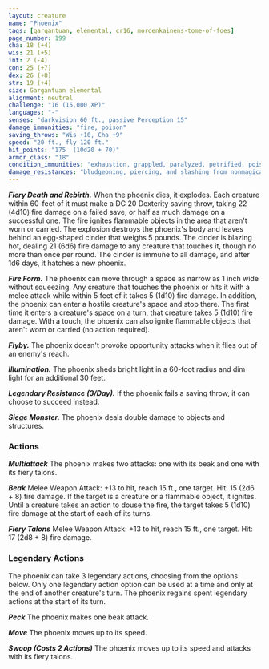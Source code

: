```yaml
---
layout: creature
name: "Phoenix"
tags: [gargantuan, elemental, cr16, mordenkainens-tome-of-foes]
page_number: 199
cha: 18 (+4)
wis: 21 (+5)
int: 2 (-4)
con: 25 (+7)
dex: 26 (+8)
str: 19 (+4)
size: Gargantuan elemental
alignment: neutral
challenge: "16 (15,000 XP)"
languages: "-"
senses: "darkvision 60 ft., passive Perception 15"
damage_immunities: "fire, poison"
saving_throws: "Wis +10, Cha +9"
speed: "20 ft., fly 120 ft."
hit_points: "175  (10d20 + 70)"
armor_class: "18"
condition_immunities: "exhaustion, grappled, paralyzed, petrified, poisoned, prone, restrained, stunned"
damage_resistances: "bludgeoning, piercing, and slashing from nonmagical attacks"
---
```


***Fiery Death and Rebirth.*** When the phoenix dies, it explodes. Each creature within 60-feet of it must make a DC 20 Dexterity saving throw, taking 22 (4d10) fire damage on a failed save, or half as much damage on a successful one. The fire ignites flammable objects in the area that aren't worn or carried.
The explosion destroys the phoenix's body and leaves behind an egg-shaped cinder that weighs 5 pounds. The cinder is blazing hot, dealing 21 (6d6) fire damage to any creature that touches it, though no more than once per round. The cinder is immune to all damage, and after 1d6 days, it hatches a new phoenix.

***Fire Form.*** The phoenix can move through a space as narrow as 1 inch wide without squeezing. Any creature that touches the phoenix or hits it with a melee attack while within 5 feet of it takes 5 (1d10) fire damage. In addition, the phoenix can enter a hostile creature's space and stop there. The first time it enters a creature's space on a turn, that creature takes 5 (1d10) fire damage. With a touch, the phoenix can also ignite flammable objects that aren't worn or carried (no action required).

***Flyby.*** The phoenix doesn't provoke opportunity attacks when it flies out of an enemy's reach.

***Illumination.*** The phoenix sheds bright light in a 60-foot radius and dim light for an additional 30 feet.

***Legendary Resistance (3/Day).*** If the phoenix fails a saving throw, it can choose to succeed instead.

***Siege Monster.*** The phoenix deals double damage to objects and structures.

### Actions

***Multiattack*** The phoenix makes two attacks: one with its beak and one with its fiery talons.

***Beak*** Melee Weapon Attack: +13 to hit, reach 15 ft., one target. Hit: 15 (2d6 + 8) fire damage. If the target is a creature or a flammable object, it ignites. Until a creature takes an action to douse the fire, the target takes 5 (1d10) fire damage at the start of each of its turns.

***Fiery Talons*** Melee Weapon Attack: +13 to hit, reach 15 ft., one target. Hit: 17 (2d8 + 8) fire damage.

### Legendary Actions

The phoenix can take 3 legendary actions, choosing from the options below. Only one legendary action option can be used at a time and only at the end of another creature's turn. The phoenix regains spent legendary actions at the start of its turn.

***Peck*** The phoenix makes one beak attack.

***Move*** The phoenix moves up to its speed.

***Swoop (Costs 2 Actions)*** The phoenix moves up to its speed and attacks with its fiery talons.